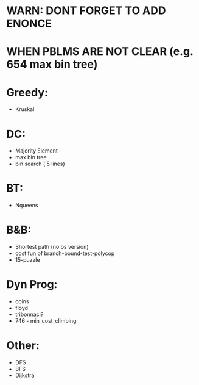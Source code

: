 # WARN: DONT FORGET TO ADD ENONCE
# WHEN PBLMS ARE NOT CLEAR (e.g. 654 max bin tree)

# Greedy:

- Kruskal

# DC:

- Majority Element
- max bin tree
- bin search ( 5 lines)


# BT:

- Nqueens


# B&B:

- Shortest path (no bs version)
- cost fun of branch-bound-test-polycop
- 15-puzzle

# Dyn Prog:

- coins
- floyd
- tribonnaci?
- 746 - min_cost_climbing


# Other: 

- DFS
- BFS
- Dijkstra
